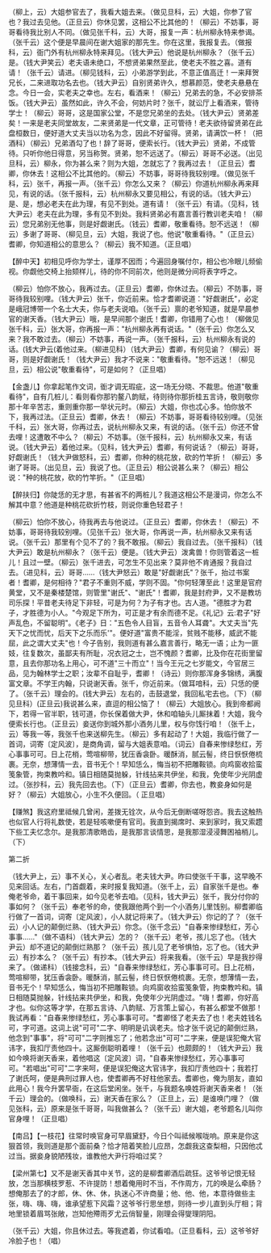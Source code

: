 <!-- { "loadSidebar": true } -->
（柳上，云）大姐参官去了，我看大姐去来。（做见旦科，云）大姐，你参了官也？我过去见他。（正旦云）你休见罢，这相公不比其他的！（柳云）不妨事，哥哥看待我比别人不同。（做见张千科，云）大哥，报复一声：杭州柳永特来参谒。（张千云）这个便是早晨间在谢大姐家的那先生。你在这里，我报复去。（做报科，云）衙门外有杭州柳永特来拜见。（钱大尹云）他说是杭州柳永？（张千云）是。（钱大尹笑云）老夫语未绝口，不想贤弟果然至此，使老夫不胜之喜。道有请！（张千云）请进。（柳见钱科，云）小弟游学到此，不意正值高迁！一来拜贺兄长，二来进取功名去也。（钱大尹云）自别贤弟许久，想慕颜范，使老夫悬悬在念。今日一会，实老夫之幸也。左右，看酒来！（柳云）兄弟去的急，不必安排茶饭。（钱大尹云）虽然如此，许久不会，何妨片时？张千，就讼厅上看酒来，管待学士！（柳云）哥哥，这是国家公堂，不是您兄弟坐的去处。（钱大尹云）贤弟差矣！一来是老夫同堂故友，二来贤弟是一代文章，正可管待！老夫欲待留贤弟在此盘桓数日，便好道大丈夫当以功名为念，因此不好留得。贤弟，请满饮一杯！（把酒科）（柳云）兄弟酒勾了也！辞了哥哥，便索长行。（钱大尹云）贤弟，不成管待。只听你他日得意，另当称贺。贤弟，恕不远送了。（柳云）哥哥不必送。（出见旦科，云）柳永，你为甚么来？则为大姐，怎就忘了？我再过去！（正旦云）耆卿，你休去！这相公不比其他的。（柳云）不妨事，哥哥待我较别哩。（做见张千科，云）张千，再报一声。（张千云）你怎么又来？（柳云）你道杭州柳永再来拜见，有说的话。（张千报科，云）杭州柳永又要见相公，有说的话。（钱大尹云）是、是，想必老夫在此为理，有见不到处。道有请！（张千云）有请。（见科，钱大尹云）老夫在此为理，多有见不到处。我料贤弟必有嘉言善行教训老夫咱！（柳云）您兄弟别无他事，则是好觑谢氏。（钱云）耆卿，敬重看待。恕不远送！（柳云）多谢了哥哥、（柳见旦，云）大姐，我说了也。他说"敬重看待。"（正旦云）耆卿，你知道相公的意思么？（柳云）我不知道。（正旦唱）

【醉中天】初相见呼你为学士，谨厚不因而；今遍回身嘱付尔，相公也冷眼儿频偷视。你觑他交椅上抬颏样儿，待的你不同前次，他则是微分间将表字呼之。

（柳云）怕你不放心，我再过去。（正旦云）耆卿，你休过去。（柳云）不防事，哥哥待我较别哩。（钱大尹云）张千，你近前来。恰才耆卿说道："好觑谢氏"，必定是峨冠博带一个名士大夫，你与老夫说咱。（张千云）禀的老爷知道，就是早晨参官的谢天香。（钱大尹云）哦，是早间那个谢氏！耆卿，你错用了心也！（柳做见张千科，云）张大哥，你再报一声："杭州柳永再有说话。"（张千云）你怎么又来？我不敢过去。（柳云）不妨事，再说一声。（张千报科，云）杭州柳永有说的话。(钱大尹云(着他过来。（柳进见科）（钱大尹云）耆卿，有何见谕？（柳云）哥哥，则是好觑谢氏！（钱大尹云）我才不说来："敬重看待。"恕不远送！（柳见旦，云）相公说"敬重看待"，可是如何？（正旦唱）

【金盏儿】你拿起笔作文词，衜才调无瑕疵，这一场无分晓、不裁思。他道"敬重看待"，自有几桩儿：看则看你那钓鳌八韵赋，待则待你那折桂五言诗，敬则敬你那十年辛苦志，重则重你那一举状元时。（柳云）大姐，你也忒心多。怕你放不下，我再过法。（正旦云）耆卿，休去！（柳云）不妨事，哥哥看待较别哩。（见张千科，云）张大哥，你再过去，说杭州柳永又来，有说的话。（张千云）你还不曾去哩！这遭敢不中么？（柳云）不妨事。（张千报科，云）杭州柳永又来，有话说。（钱大尹云）着他过来。（见科，钱大尹云）耆卿，有何说话？（柳云）哥哥，好觑谢氏！（钱大尹做怒科，云）耆卿，你种的桃花放，砍的竹竿折！（柳云）多谢了哥哥。（出见旦，云）我说了也。（正旦云）相公说甚么来？（柳云）相公说："种的桃花放，砍的竹竿折。"（正旦唱）

【醉扶归】你陡恁的无才思，有甚省不的两桩儿？我道这相公不是漫词，你怎么不解其中意？他道是种桃花砍折竹枝，则说你重色轻君子！

（柳云）怕你不放心，待我再去与他说过。（正旦云）耆卿，你休去！（柳云）不妨事，哥哥待我较别哩。（见张千云）张大哥，你再说一声，杭州柳永又来有话说。（张千云）那里有个见不了的？我不敢报。（柳云）我自过去。（张千报科）（钱大尹云）敢是杭州柳永？（张千云）便是。（钱大尹云）泼禽兽！你则管着这一桩儿！且过一壁。（柳云）张千进去，可怎生不见出来？莫非他不肯通报？我自过去。（进见科，云）哥哥……（钱大尹怒云）敢是"好觑谢氏"？张千，抬过书案者！耆卿，是何相待？"君子不重则不威，学则不固。"你何轻薄至此！这里是官府黄堂，又不是秦楼楚馆，则管里"谢氏"、"谢氏"！耆卿，我是封府尹，又不是教坊司乐探！平昔老夫待足下非轻，可是为何？为子有才也。古人道。"德胜才为君子，才胜德为小人。"今观足下所为，可正是才有余而德不足。《礼记》云:君子"好声乱色，不留聪明"。《老子》日："五色令人目盲，五音令人耳聋"。大丈夫当"先天下之忧而忧，后天下之乐而乐'"。便好道"富贵不能淫，贫贱不能移，威武不能屈，此之谓大丈夫"也！今子告别，我则道有甚么嘉言善行，略无一语；止为一匪妓，往复数次，虽鄙夫有所耻，况衣冠之士，岂不愧颜？耆卿，比及你在花街里留意，且去你那功名上用心，可不道"三十而立"！当今王元之七岁能文，今官居三品，见为翰林学士之职；汝辈不自耻乎，耆卿！（诗云）则你那浑身多锦绣，满腹富文章。不学王内翰，只说谢天香。张千，你近前来。（做耳喑科，云）只恁的便了。（张千云）理会的。(钱大尹云）左右的，击鼓退堂，我回私宅去也。（下）（柳见旦科）(正旦云)我说甚么来，直逗的相公恼了！（柳云）大姐放心。我到帝都阙下，若得一官半职，钱可道，你长保着做大尹，休和咱轴头儿厮抹着！大姐，我今便索长行也。（正旦云）妾送你到城外那小酒务儿里，权与你饯行咱！（张千上，云）等我一等，我张千也来送柳先生。（柳云）多有起动了！大姐，我临行做了一首词，词寄〔定风波〕，是商角调，留与大姐表意咱。（词云）自春来惨绿愁红，芳心事事可可。日上花梢，莺喧柳带，犹压香衾卧。暖酥消，腻云髻，终日恹恹倦梳裹。无奈，想薄情一去，音书无个！早知恁么，悔当初不把雕鞍锁。向鸡窗收拾蛮笺象管，拘束教吟和。镇日相随莫抛躲，针线拈来共伊坐，和我，免使年少光阴虚过。（张抄科，云）我先回去也。（下）（正旦云）耆卿，你去也，教妾身如何是好？（柳云）大姐放心，小生不久便回。（
正旦唱）

【赚煞】我这府里祗候几曾闲，差拨无铨次，从今后无倒断嗟呀怨咨。我去这触热也似官人行将礼数使，若是轻咳嗽便有官司。我直到揭席时、来到家时，我又索趱下些工夫忆念尔。是我那清歌皓齿，是我那言谈情思，是我那湿浸浸舞困袖梢儿。（下）

第二折

（钱大尹上，云）事不关心，关心者乱。老夫钱大尹。昨曰使张千干事，这早晚不见来回话。左右，门首觑着，来时报复我知道。（张千上，云）自家张千是也。奉俺老爷命，着干事回来，如今见老爷去咱。（见科，钱大尹云）张千，我分付你的事如何？（张千云）奉老爷的命，使我跟他两个到一个小酒务儿里饯别。柳耆卿临行做了一首词，词寄〔定风波〕，小人就记将来了。（钱大尹云）你记的了？（张千云）小人记的颠倒烂熟、（钱大尹云）你念。（张千念云）"自春来惨绿愁红，芳心事事……"（做不语科）（钱大尹云）怎的？（张千云）老爷，孩儿忘了也。（钱大尹云）却不道记的颠倒烂熟那？（张千云）孩儿见了老爷惧怕，忘了也。（钱大尹云）有抄本么？（张千云）有抄本。（钱大尹云）将来我看。（张千云）早是我抄得来了。（做递科）（钱接念科，云）"自春来惨绿愁红，芳心事事可可。日上花梢，莺喧柳带，犹压香衾卧。暖酥消，腻云髻，终日恹恹倦梳裹。无奈，想薄情一去，音书无个！早知恁么，悔当初不把雕鞍锁。向鸡窗收拾蛮笺象管，拘束教吟和。镇日相随莫抛躲，针线拈来共伊坐，和我，免使年少光阴虚过。"嗨！耆卿，你好高才也。似你这等才学，在那五言诗、八韵赋、万言策上留心，有甚么都堂不做那！我试再看："自春来惨绿愁红，芳心事事可可。"耆卿怪了老夫去了也！老夫姓钱名可，字可道。这词上说"可可"二字、明明是讥讽老夫。恰才张千说记的颠倒烂熟，他念到"事事"，将"可可"二字则推忘了；他若念出"可可"二字来，便是误犯俺大官讳字，我扣厅责他四十。这厮倒聪明着哩！（张千云）也颇颇的！（钱大尹云）我如今唤将谢天香来，着他唱这〔定风波〕词，"自春来惨绿愁红，芳心事事可可。"若唱出"可可"二字来呵，便是误犯俺这大官讳字，我扣厅责他四十；我若打了谢氏呵，便是典刑过罪人也，使耆卿再不好柱他家去。耆卿也，俺为朋友，直如此用心！我今升罢早衙，在这后堂闲坐。张千，与我题名唤姓将谢天香来者！（张千云）理会的。（做唤科，云）谢天香在家么？（正旦上，云）是谁唤门哩？（做见张科，云）原来是张千哥哥，叫我做甚么？（张千云）谢大姐，老爷题名儿叫你官身哩！（正旦唱）

【南吕】【一枝花】往常时唤官身可早眉黛舒，今日个叫祗候喉咙响。原来是你这狠首领，我则道是那个面前桑？恰才陪着笑脸儿应昂，怎觑我这查梨相，只因他忒过当。据妾身貌陋残妆，谁教他大尹行将咱过奖？

【梁州第七】又不是谢天香其中关节，这的是柳耆卿酒后疏狂。这爷爷记恨无轻放，怎当那横枝罗惹、不许提防！想着俺用时不当，不作周方，兀的唤是么牵肠？想俺那去了的才郎，休、休、休，执迷心不许商量；他、他、他，本意待做些主张，嗨、嗨、嗨，谁承望惹下风霜？这爷爷行思坐想，则待一步儿直到头厅相；背地里锁着眉骂张敞，岂知他殢雨歹尤云俏智量，刚理会得燮理阴阳。

（张千云）大姐，你且休过去。等我遮着，你试看咱。（正旦看科，云）这爷爷好冷脸子也！（唱）

